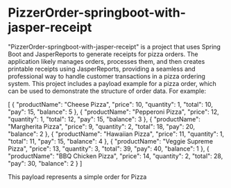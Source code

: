 # PizzerOrder-springboot-with-jasper-receipt
"PizzerOrder-springboot-with-jasper-receipt" is a project that uses Spring Boot and JasperReports to generate receipts for pizza orders. The application likely manages orders, processes them, and then creates printable receipts using JasperReports, providing a seamless and professional way to handle customer transactions in a pizza ordering system.
This project includes a payload example for a pizza order, which can be used to demonstrate the structure of order data. For example:

[
    {
        "productName": "Cheese Pizza",
        "price": 10,
        "quantity": 1,
        "total": 10,
        "pay": 15,
        "balance": 5
    },
    {
        "productName": "Pepperoni Pizza",
        "price": 12,
        "quantity": 1,
        "total": 12,
        "pay": 15,
        "balance": 3
    },
    {
        "productName": "Margherita Pizza",
        "price": 9,
        "quantity": 2,
        "total": 18,
        "pay": 20,
        "balance": 2
    },
    {
        "productName": "Hawaiian Pizza",
        "price": 11,
        "quantity": 1,
        "total": 11,
        "pay": 15,
        "balance": 4
    },
    {
        "productName": "Veggie Supreme Pizza",
        "price": 13,
        "quantity": 3,
        "total": 39,
        "pay": 40,
        "balance": 1
    },
    {
        "productName": "BBQ Chicken Pizza",
        "price": 14,
        "quantity": 2,
        "total": 28,
        "pay": 30,
        "balance": 2
    }
]

This payload represents a simple order for Pizza
